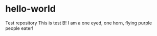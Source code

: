 # hello-world
Test repository
This is test B!
I am a one eyed, one horn, flying purple people eater! 
